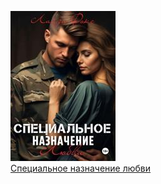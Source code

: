 ![](Специальное%20назначение%20любви.jpg)  
[Специальное назначение любви](Специальное%20назначение%20любви.md)

